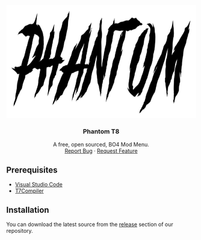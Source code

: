 <div id="top"></div>

<br />
<div align="center">
  <a href="https://github.com/Lurkzy/phantom-t8">
    <img src="images/preview.png" alt="Logo" width="800" height="300">
  </a>
  <h3 align="center">Phantom T8</h3>

  <p align="center">
	A free, open sourced, BO4 Mod Menu.
    <br />
    <a href="https://github.com/Lurkzy/phantom-t8/issues">Report Bug</a>
    ·
    <a href="https://github.com/Lurkzy/phantom-t8/issues">Request Feature</a>
  </p>
</div>

  ## Prerequisites
  <ul>
      <li><a href='https://github.com/Lurkzy/phantom-t8/releases'>Visual Studio Code</a></li>
      <li><a href='https://github.com/Lurkzy/phantom-t8/releases'>T7Compiler</a></li>
  </ul>

  ## Installation
  You can download the latest source from the <a href='https://github.com/Lurkzy/phantom-t8/releases'>release</a> section of our repository.
